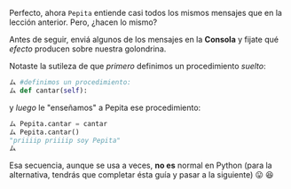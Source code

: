 Perfecto, ahora `Pepita` entiende casi todos los mismos mensajes que en la lección anterior. Pero, ¿hacen lo mismo?

Antes de seguir, enviá algunos de los mensajes en la **Consola** y fijate qué *efecto* producen sobre nuestra golondrina.

Notaste la sutileza de que *primero* definimos un procedimiento *suelto*:
```python
ム #definimos un procedimiento:
ム def cantar(self):
```
 y *luego* le "enseñamos" a Pepita ese procedimiento:   

```python
ム Pepita.cantar = cantar
ム Pepita.cantar()
"priiiip priiiip soy Pepita"
ム 
```

Esa secuencia,  aunque se usa a veces,  **no es** normal en Python (para la alternativa, tendrás que completar ésta guía y pasar a la siguiente) :stuck_out_tongue: :satisfied: